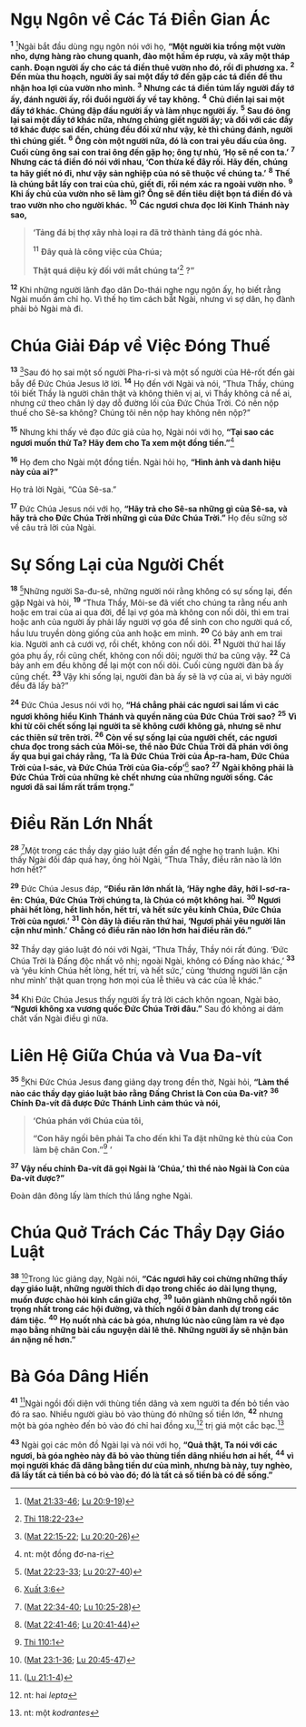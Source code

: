 # Ngụ Ngôn về Các Tá Ðiền Gian Ác

<sup><b>1</b></sup> [^1@-212631db-4905-4d6d-8a76-6f7482dcd7f7]Ngài bắt đầu dùng ngụ ngôn nói với họ, **“Một người kia trồng một vườn nho, dựng hàng rào chung quanh, đào một hầm ép rượu, và xây một tháp canh. Ðoạn người ấy cho các tá điền thuê vườn nho đó, rồi đi phương xa.** <sup><b>2</b></sup> **Ðến mùa thu hoạch, người ấy sai một đầy tớ đến gặp các tá điền để thu nhận hoa lợi của vườn nho mình.** <sup><b>3</b></sup> **Nhưng các tá điền túm lấy người đầy tớ ấy, đánh người ấy, rồi đuổi người ấy về tay không.** <sup><b>4</b></sup> **Chủ điền lại sai một đầy tớ khác. Chúng đập đầu người ấy và làm nhục người ấy.** <sup><b>5</b></sup> **Sau đó ông lại sai một đầy tớ khác nữa, nhưng chúng giết người ấy; và đối với các đầy tớ khác được sai đến, chúng đều đối xử như vậy, kẻ thì chúng đánh, người thì chúng giết.** <sup><b>6</b></sup> **Ông còn một người nữa, đó là con trai yêu dấu của ông. Cuối cùng ông sai con trai ông đến gặp họ; ông tự nhủ, ‘Họ sẽ nể con ta.’** <sup><b>7</b></sup> **Nhưng các tá điền đó nói với nhau, ‘Con thừa kế đây rồi. Hãy đến, chúng ta hãy giết nó đi, như vậy sản nghiệp của nó sẽ thuộc về chúng ta.’** <sup><b>8</b></sup> **Thế là chúng bắt lấy con trai của chủ, giết đi, rồi ném xác ra ngoài vườn nho.** <sup><b>9</b></sup> **Khi ấy chủ của vườn nho sẽ làm gì? Ông sẽ đến tiêu diệt bọn tá điền đó và trao vườn nho cho người khác.** <sup><b>10</b></sup> **Các ngươi chưa đọc lời Kinh Thánh này sao,**

> **‘Tảng đá bị thợ xây nhà loại ra đã trở thành tảng đá góc nhà.**
>
> <sup><b>11</b></sup> **Ðây quả là công việc của Chúa;**
>
> **Thật quá diệu kỳ đối với mắt chúng ta’**[^2@-212631db-4905-4d6d-8a76-6f7482dcd7f7] **?”**

<sup><b>12</b></sup> Khi những người lãnh đạo dân Do-thái nghe ngụ ngôn ấy, họ biết rằng Ngài muốn ám chỉ họ. Vì thế họ tìm cách bắt Ngài, nhưng vì sợ dân, họ đành phải bỏ Ngài mà đi.

# Chúa Giải Ðáp về Việc Ðóng Thuế

<sup><b>13</b></sup> [^3@-212631db-4905-4d6d-8a76-6f7482dcd7f7]Sau đó họ sai một số người Pha-ri-si và một số người của Hê-rốt đến gài bẫy để Ðức Chúa Jesus lỡ lời. <sup><b>14</b></sup> Họ đến với Ngài và nói, “Thưa Thầy, chúng tôi biết Thầy là người chân thật và không thiên vị ai, vì Thầy không cả nể ai, nhưng cứ theo chân lý dạy dỗ đường lối của Ðức Chúa Trời. Có nên nộp thuế cho Sê-sa không? Chúng tôi nên nộp hay không nên nộp?”

<sup><b>15</b></sup> Nhưng khi thấy vẻ đạo đức giả của họ, Ngài nói với họ, **“Tại sao các ngươi muốn thử Ta? Hãy đem cho Ta xem một đồng tiền.”**[^1-212631db-4905-4d6d-8a76-6f7482dcd7f7]

<sup><b>16</b></sup> Họ đem cho Ngài một đồng tiền. Ngài hỏi họ, **“Hình ảnh và danh hiệu này của ai?”**

Họ trả lời Ngài, “Của Sê-sa.”

<sup><b>17</b></sup> Ðức Chúa Jesus nói với họ, **“Hãy trả cho Sê-sa những gì của Sê-sa, và hãy trả cho Ðức Chúa Trời những gì của Ðức Chúa Trời.”** Họ đều sững sờ về câu trả lời của Ngài.

# Sự Sống Lại của Người Chết

<sup><b>18</b></sup> [^4@-212631db-4905-4d6d-8a76-6f7482dcd7f7]Những người Sa-đu-sê, những người nói rằng không có sự sống lại, đến gặp Ngài và hỏi, <sup><b>19</b></sup> “Thưa Thầy, Môi-se đã viết cho chúng ta rằng nếu anh hoặc em trai của ai qua đời, để lại vợ góa mà không con nối dõi, thì em trai hoặc anh của người ấy phải lấy người vợ góa để sinh con cho người quá cố, hầu lưu truyền dòng giống của anh hoặc em mình. <sup><b>20</b></sup> Có bảy anh em trai kia. Người anh cả cưới vợ, rồi chết, không con nối dõi. <sup><b>21</b></sup> Người thứ hai lấy góa phụ ấy, rồi cũng chết, không con nối dõi; người thứ ba cũng vậy. <sup><b>22</b></sup> Cả bảy anh em đều không để lại một con nối dõi. Cuối cùng người đàn bà ấy cũng chết. <sup><b>23</b></sup> Vậy khi sống lại, người đàn bà ấy sẽ là vợ của ai, vì bảy người đều đã lấy bà?”

<sup><b>24</b></sup> Ðức Chúa Jesus nói với họ, **“Há chẳng phải các ngươi sai lầm vì các ngươi không hiểu Kinh Thánh và quyền năng của Ðức Chúa Trời sao?** <sup><b>25</b></sup> **Vì khi từ cõi chết sống lại người ta sẽ không cưới không gả, nhưng sẽ như các thiên sứ trên trời.** <sup><b>26</b></sup> **Còn về sự sống lại của người chết, các ngươi chưa đọc trong sách của Môi-se, thể nào Ðức Chúa Trời đã phán với ông ấy qua bụi gai cháy rằng, ‘Ta là Ðức Chúa Trời của Áp-ra-ham, Ðức Chúa Trời của I-sác, và Ðức Chúa Trời của Gia-cốp’**[^5@-212631db-4905-4d6d-8a76-6f7482dcd7f7] **sao?** <sup><b>27</b></sup> **Ngài không phải là Ðức Chúa Trời của những kẻ chết nhưng của những người sống. Các ngươi đã sai lầm rất trầm trọng.”**

# Ðiều Răn Lớn Nhất

<sup><b>28</b></sup> [^6@-212631db-4905-4d6d-8a76-6f7482dcd7f7]Một trong các thầy dạy giáo luật đến gần để nghe họ tranh luận. Khi thấy Ngài đối đáp quá hay, ông hỏi Ngài, “Thưa Thầy, điều răn nào là lớn hơn hết?”

<sup><b>29</b></sup> Ðức Chúa Jesus đáp, **“Ðiều răn lớn nhất là, ‘Hãy nghe đây, hỡi I-sơ-ra-ên: Chúa, Ðức Chúa Trời chúng ta, là Chúa có một không hai.** <sup><b>30</b></sup> **Ngươi phải hết lòng, hết linh hồn, hết trí, và hết sức yêu kính Chúa, Ðức Chúa Trời của ngươi.’** <sup><b>31</b></sup> **Còn đây là điều răn thứ hai, ‘Ngươi phải yêu người lân cận như mình.’ Chẳng có điều răn nào lớn hơn hai điều răn đó.”**

<sup><b>32</b></sup> Thầy dạy giáo luật đó nói với Ngài, “Thưa Thầy, Thầy nói rất đúng. ‘Ðức Chúa Trời là Ðấng độc nhất vô nhị; ngoài Ngài, không có Ðấng nào khác,’ <sup><b>33</b></sup> và ‘yêu kính Chúa hết lòng, hết trí, và hết sức,’ cùng ‘thương người lân cận như mình’ thật quan trọng hơn mọi của lễ thiêu và các của lễ khác.”

<sup><b>34</b></sup> Khi Ðức Chúa Jesus thấy người ấy trả lời cách khôn ngoan, Ngài bảo, **“Ngươi không xa vương quốc Ðức Chúa Trời đâu.”** Sau đó không ai dám chất vấn Ngài điều gì nữa.

# Liên Hệ Giữa Chúa và Vua Ða-vít

<sup><b>35</b></sup> [^7@-212631db-4905-4d6d-8a76-6f7482dcd7f7]Khi Ðức Chúa Jesus đang giảng dạy trong đền thờ, Ngài hỏi, **“Làm thể nào các thầy dạy giáo luật bảo rằng Ðấng Christ là Con của Ða-vít?** <sup><b>36</b></sup> **Chính Ða-vít đã được Ðức Thánh Linh cảm thúc và nói,**

> **‘Chúa phán với Chúa của tôi,**
>
> **“Con hãy ngồi bên phải Ta cho đến khi Ta đặt những kẻ thù của Con làm bệ chân Con.”**[^8@-212631db-4905-4d6d-8a76-6f7482dcd7f7] **’**

<sup><b>37</b></sup> **Vậy nếu chính Ða-vít đã gọi Ngài là ‘Chúa,’ thì thể nào Ngài là Con của Ða-vít được?”**

Ðoàn dân đông lấy làm thích thú lắng nghe Ngài.

# Chúa Quở Trách Các Thầy Dạy Giáo Luật

<sup><b>38</b></sup> [^9@-212631db-4905-4d6d-8a76-6f7482dcd7f7]Trong lúc giảng dạy, Ngài nói, **“Các ngươi hãy coi chừng những thầy dạy giáo luật, những người thích đi dạo trong chiếc áo dài lụng thụng, muốn được chào hỏi kính cẩn giữa chợ,** <sup><b>39</b></sup> **luôn giành những chỗ ngồi tôn trọng nhất trong các hội đường, và thích ngồi ở bàn danh dự trong các đám tiệc.** <sup><b>40</b></sup> **Họ nuốt nhà các bà góa, nhưng lúc nào cũng làm ra vẻ đạo mạo bằng những bài cầu nguyện dài lê thê. Những người ấy sẽ nhận bản án nặng nề hơn.”**

# Bà Góa Dâng Hiến

<sup><b>41</b></sup> [^10@-212631db-4905-4d6d-8a76-6f7482dcd7f7]Ngài ngồi đối diện với thùng tiền dâng và xem người ta đến bỏ tiền vào đó ra sao. Nhiều người giàu bỏ vào thùng đó những số tiền lớn, <sup><b>42</b></sup> nhưng một bà góa nghèo đến bỏ vào đó chỉ hai đồng xu,[^2-212631db-4905-4d6d-8a76-6f7482dcd7f7] trị giá một cắc bạc.[^3-212631db-4905-4d6d-8a76-6f7482dcd7f7]

<sup><b>43</b></sup> Ngài gọi các môn đồ Ngài lại và nói với họ, **“Quả thật, Ta nói với các ngươi, bà góa nghèo này đã bỏ vào thùng tiền dâng nhiều hơn ai hết,** <sup><b>44</b></sup> **vì mọi người khác đã dâng bằng tiền dư của mình, nhưng bà này, tuy nghèo, đã lấy tất cả tiền bà có bỏ vào đó; đó là tất cả số tiền bà có để sống.”**

[^1-212631db-4905-4d6d-8a76-6f7482dcd7f7]: nt: một đồng đơ-na-ri

[^2-212631db-4905-4d6d-8a76-6f7482dcd7f7]: nt: hai _lepta_

[^3-212631db-4905-4d6d-8a76-6f7482dcd7f7]: nt: một _kodrantes_

[^1@-212631db-4905-4d6d-8a76-6f7482dcd7f7]: ([Mat 21:33-46](/passage/?search=Matt.21.33-Matt.21.46&version=BD2011); [Lu 20:9-19](/passage/?search=Luke.20.9-Luke.20.19&version=BD2011))

[^2@-212631db-4905-4d6d-8a76-6f7482dcd7f7]: [Thi 118:22-23](/passage/?search=Ps.118.22-Ps.118.23&version=BD2011)

[^3@-212631db-4905-4d6d-8a76-6f7482dcd7f7]: ([Mat 22:15-22](/passage/?search=Matt.22.15-Matt.22.22&version=BD2011); [Lu 20:20-26](/passage/?search=Luke.20.20-Luke.20.26&version=BD2011))

[^4@-212631db-4905-4d6d-8a76-6f7482dcd7f7]: ([Mat 22:23-33](/passage/?search=Matt.22.23-Matt.22.33&version=BD2011); [Lu 20:27-40](/passage/?search=Luke.20.27-Luke.20.40&version=BD2011))

[^5@-212631db-4905-4d6d-8a76-6f7482dcd7f7]: [Xuất 3:6](/passage/?search=Exod.3.6&version=BD2011)

[^6@-212631db-4905-4d6d-8a76-6f7482dcd7f7]: ([Mat 22:34-40](/passage/?search=Matt.22.34-Matt.22.40&version=BD2011); [Lu 10:25-28](/passage/?search=Luke.10.25-Luke.10.28&version=BD2011))

[^7@-212631db-4905-4d6d-8a76-6f7482dcd7f7]: ([Mat 22:41-46](/passage/?search=Matt.22.41-Matt.22.46&version=BD2011); [Lu 20:41-44](/passage/?search=Luke.20.41-Luke.20.44&version=BD2011))

[^8@-212631db-4905-4d6d-8a76-6f7482dcd7f7]: [Thi 110:1](/passage/?search=Ps.110.1&version=BD2011)

[^9@-212631db-4905-4d6d-8a76-6f7482dcd7f7]: ([Mat 23:1-36](/passage/?search=Matt.23.1-Matt.23.36&version=BD2011); [Lu 20:45-47](/passage/?search=Luke.20.45-Luke.20.47&version=BD2011))

[^10@-212631db-4905-4d6d-8a76-6f7482dcd7f7]: ([Lu 21:1-4](/passage/?search=Luke.21.1-Luke.21.4&version=BD2011))
